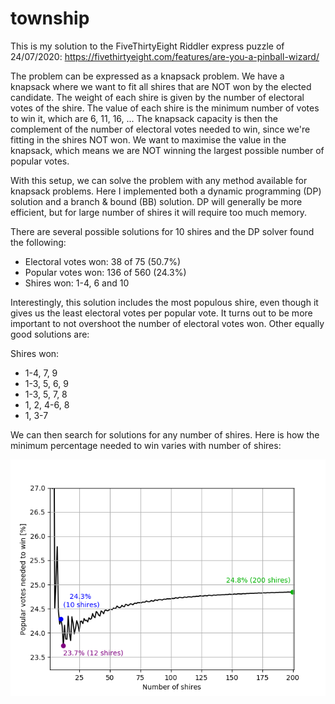 # township

This is my solution to the FiveThirtyEight Riddler express puzzle of 24/07/2020: https://fivethirtyeight.com/features/are-you-a-pinball-wizard/

The problem can be expressed as a knapsack problem. We have a knapsack where we want to fit all shires that are NOT won by the elected candidate. The weight of each shire is given by the number of electoral votes of the shire. The value of each shire is the minimum number of votes to win it, which are 6, 11, 16, ...  The knapsack capacity is then the complement of the number of electoral votes needed to win, since we're fitting in the shires NOT won. We want to maximise the value in the knapsack, which means we are NOT winning the largest possible number of popular votes.

With this setup, we can solve the problem with any method available for knapsack problems. Here I implemented both a dynamic programming (DP) solution and a branch & bound (BB) solution. DP will generally be more efficient, but for large number of shires it will require too much memory.

There are several possible solutions for 10 shires and the DP solver found the following:

  - Electoral votes won: 38 of 75 (50.7%)
  - Popular votes won: 136 of 560 (24.3%)
  - Shires won: 1-4, 6 and 10

Interestingly, this solution includes the most populous shire, even though it gives us the least electoral votes per popular vote. It turns out to be more important to not overshoot the number of electoral votes won. Other equally good solutions are:

Shires won:
  - 1-4, 7, 9
  - 1-3, 5, 6, 9
  - 1-3, 5, 7, 8
  - 1, 2, 4-6, 8
  - 1, 3-7

We can then search for solutions for any number of shires. Here is how the minimum percentage needed to win varies with number of shires:

!["Minimum percentage needed to win"](min_percentage.png)
